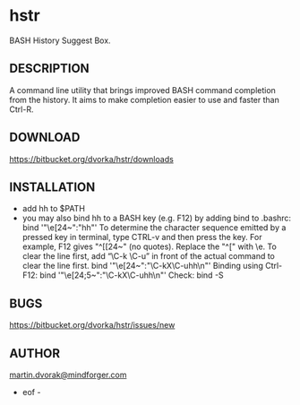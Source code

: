hstr
====

BASH History Suggest Box.

DESCRIPTION
-----------
A command line utility that brings improved BASH command completion 
from the history. It aims to make completion easier to use and faster
than Ctrl-R.


DOWNLOAD
--------
https://bitbucket.org/dvorka/hstr/downloads  


INSTALLATION
------------
* add hh to $PATH
* you may also bind hh to a BASH key (e.g. F12) by adding bind to .bashrc:
      bind '"\e[24~":"hh"' 
    To determine the character sequence emitted by a pressed key in terminal, 
    type CTRL-v and then press the key. For example, F12 gives "^[[24~" (no quotes). 
    Replace the "^[" with \e. To clear the line first, add “\C-k \C-u” in front of 
    the actual command to clear the line first. 
      bind '"\e[24~":"\C-kX\C-uhh\n"'
    Binding using Ctrl-F12:
      bind '"\e[24;5~":"\C-kX\C-uhh\n"'
    Check:
      bind -S


BUGS
----
https://bitbucket.org/dvorka/hstr/issues/new  


AUTHOR
------
martin.dvorak@mindforger.com
  
- eof -
